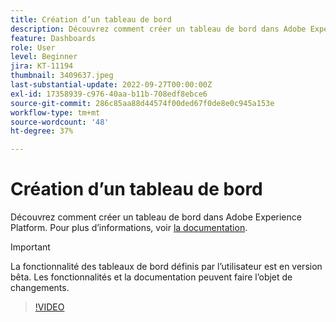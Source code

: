 ```yaml
---
title: Création d’un tableau de bord
description: Découvrez comment créer un tableau de bord dans Adobe Experience Platform.
feature: Dashboards
role: User
level: Beginner
jira: KT-11194
thumbnail: 3409637.jpeg
last-substantial-update: 2022-09-27T00:00:00Z
exl-id: 17358939-c976-40aa-b11b-708edf8ebce6
source-git-commit: 286c85aa88d44574f00ded67f0de8e0c945a153e
workflow-type: tm+mt
source-wordcount: '48'
ht-degree: 37%

---
```


# Création d’un tableau de bord

Découvrez comment créer un tableau de bord dans Adobe Experience Platform. Pour plus d’informations, voir [la documentation](https://experienceleague.adobe.com/docs/experience-platform/dashboards/user-defined-dashboards.html?lang=fr).

>[!IMPORTANT]
>
>La fonctionnalité des tableaux de bord définis par l’utilisateur est en version bêta. Les fonctionnalités et la documentation peuvent faire l’objet de changements.

>[!VIDEO](https://video.tv.adobe.com/v/3409637/?learn=on&enablevpops)
